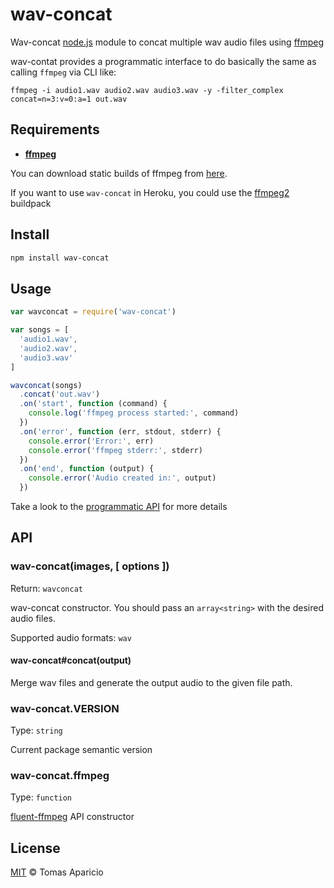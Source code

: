 # wav-concat

Wav-concat [node.js](http://nodejs.org) module to concat multiple wav audio files using [ffmpeg](http://ffmpeg.org)

wav-contat provides a programmatic interface to do basically the same as calling `ffmpeg` via CLI like:
```
ffmpeg -i audio1.wav audio2.wav audio3.wav -y -filter_complex concat=n=3:v=0:a=1 out.wav

```

## Requirements

- **[ffmpeg](http://ffmpeg.org)** 

You can download static builds of ffmpeg from [here](http://johnvansickle.com/ffmpeg/).

If you want to use `wav-concat` in Heroku, you could use the [ffmpeg2](https://github.com/h2non/heroku-buildpack-ffmpeg2) buildpack

## Install

```bash
npm install wav-concat
```

## Usage

```js
var wavconcat = require('wav-concat')

var songs = [
  'audio1.wav',
  'audio2.wav',
  'audio3.wav'
]

wavconcat(songs)
  .concat('out.wav')
  .on('start', function (command) {
    console.log('ffmpeg process started:', command)
  })
  .on('error', function (err, stdout, stderr) {
    console.error('Error:', err)
    console.error('ffmpeg stderr:', stderr)
  })
  .on('end', function (output) {
    console.error('Audio created in:', output)
  })
```

Take a look to the [programmatic API](#api) for more details

## API

### wav-concat(images, [ options ])
Return: `wavconcat`

wav-concat constructor. You should pass an `array<string>` with the desired audio files.

Supported audio formats: `wav`

#### wav-concat#concat(output)

Merge wav files and generate the output audio to the given file path.

### wav-concat.VERSION
Type: `string`

Current package semantic version

### wav-concat.ffmpeg
Type: `function`

[fluent-ffmpeg](https://github.com/fluent-ffmpeg/node-fluent-ffmpeg) API constructor

## License

[MIT](http://opensource.org/licenses/MIT) © Tomas Aparicio
